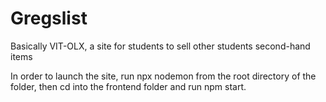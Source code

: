 # Gregslist
Basically VIT-OLX, a site for students to sell other students second-hand items

In order to launch the site, run npx nodemon from the root directory of the folder, then cd into the frontend folder and run npm start.
